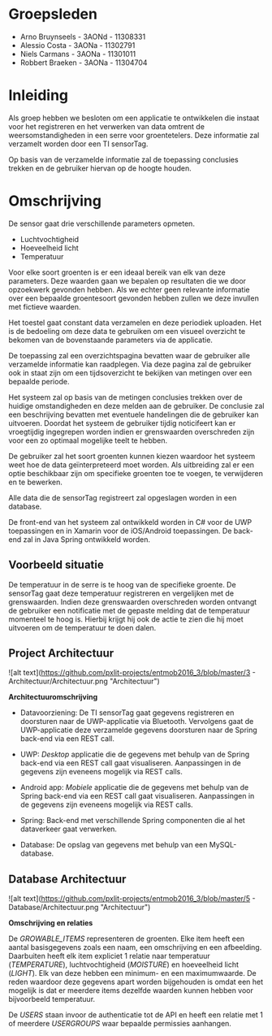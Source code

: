 # Groepsleden

- Arno Bruynseels - 3AONd - 11308331
- Alessio Costa - 3AONa - 11302791
- Niels Carmans - 3AONa - 11301011
- Robbert Braeken - 3AONa - 11304704

# Inleiding

Als groep hebben we besloten om een applicatie te ontwikkelen die instaat voor het registreren en het verwerken van data omtrent de weersomstandigheden in een serre voor groentetelers.
Deze informatie zal verzamelt worden door een TI sensorTag.

Op basis van de verzamelde informatie zal de toepassing conclusies trekken en de gebruiker hiervan op de hoogte houden.

# Omschrijving

De sensor gaat drie verschillende parameters opmeten.

- Luchtvochtigheid
- Hoeveelheid licht
- Temperatuur

Voor elke soort groenten is er een ideaal bereik van elk van deze parameters. Deze waarden gaan we bepalen op resultaten die we door opzoekwerk gevonden hebben. Als we echter geen relevante informatie over een bepaalde groentesoort gevonden hebben zullen we deze invullen met fictieve waarden.

Het toestel gaat constant data verzamelen en deze periodiek uploaden. Het is de bedoeling om deze data te gebruiken om een visueel overzicht te bekomen van de bovenstaande parameters via de applicatie.

De toepassing zal een overzichtspagina bevatten waar de gebruiker alle verzamelde informatie kan raadplegen. Via deze pagina zal de gebruiker ook in staat zijn om een tijdsoverzicht te bekijken van metingen over een bepaalde periode.

Het systeem zal op basis van de metingen conclusies trekken over de huidige omstandigheden en deze melden aan de gebruiker. De conclusie zal een beschrijving bevatten met eventuele handelingen die de gebruiker kan uitvoeren.
Doordat het systeem de gebruiker tijdig noticifeert kan er vroegtijdig ingegrepen worden indien er grenswaarden overschreden zijn voor een zo optimaal mogelijke teelt te hebben.

De gebruiker zal het soort groenten kunnen kiezen waardoor het systeem weet hoe de data geïnterpreteerd moet worden. Als uitbreiding zal er een optie beschikbaar zijn om specifieke groenten toe te voegen, te verwijderen en te bewerken.

Alle data die de sensorTag registreert zal opgeslagen worden in een database.

De front-end van het systeem zal ontwikkeld worden in C# voor de UWP toepassingen en in Xamarin voor de iOS/Android toepassingen. De back-end zal in Java Spring ontwikkeld worden.

## Voorbeeld situatie

De temperatuur in de serre is te hoog van de specifieke groente. De sensorTag gaat deze temperatuur registreren en vergelijken met de grenswaarden. Indien deze grenswaarden overschreden worden ontvangt de gebruiker een notificatie met de gepaste melding dat de temperatuur momenteel te hoog is. Hierbij krijgt hij ook de actie te zien die hij moet uitvoeren om de temperatuur te doen dalen.

## Project Architectuur

![alt text](https://github.com/pxlit-projects/entmob2016_3/blob/master/3 - Architectuur/Architectuur.png "Architectuur")

**Architectuuromschrijving**

- Datavoorziening: De TI sensorTag gaat gegevens registreren en doorsturen naar de UWP-applicatie via Bluetooth. Vervolgens gaat de UWP-applicatie deze verzamelde gegevens doorsturen naar de Spring back-end via een REST call.

- UWP: _Desktop_ applicatie die de gegevens met behulp van de Spring back-end via een REST call gaat visualiseren. Aanpassingen in de gegevens zijn eveneens mogelijk via REST calls.

- Android app: _Mobiele_ applicatie die de gegevens met behulp van de Spring back-end via een REST call gaat visualiseren. Aanpassingen in de gegevens zijn eveneens mogelijk via REST calls.

- Spring: Back-end met verschillende Spring componenten die al het dataverkeer gaat verwerken.

- Database: De opslag van gegevens met behulp van een MySQL-database.

## Database Architectuur

![alt text](https://github.com/pxlit-projects/entmob2016_3/blob/master/5 - Database/Architectuur.png "Architectuur")

**Omschrijving en relaties**

De _GROWABLE_ITEMS_ representeren de groenten. Elke item heeft een aantal basisgegevens zoals een naam, een omschrijving en een afbeelding. Daarbuiten heeft elk item expliciet 1 relatie naar temperatuur (_TEMPERATURE_), luchtvochtigheid (_MOISTURE_) en hoeveelheid licht (_LIGHT_). Elk van deze hebben een minimum- en een maximumwaarde. De reden waardoor deze gegevens apart worden bijgehouden is omdat een het mogelijk is dat er meerdere items dezelfde waarden kunnen hebben voor bijvoorbeeld temperatuur.

De _USERS_ staan invoor de authenticatie tot de API en heeft een relatie met 1 of meerdere _USERGROUPS_ waar bepaalde permissies aanhangen.
